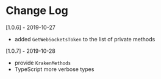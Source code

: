 # Change Log

[1.0.6] - 2019-10-27

- added `GetWebSocketsToken` to the list of private methods

[1.0.7] - 2019-10-28

- provide `KrakenMethods`
- TypeScript more verbose types